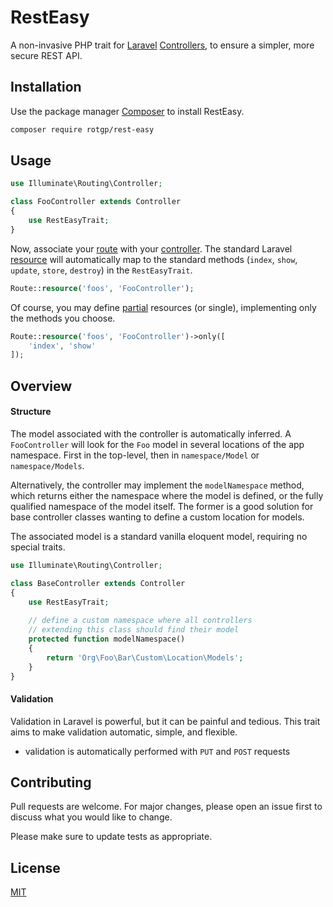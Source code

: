 # RestEasy
A non-invasive PHP trait for [Laravel](https://laravel.com/) [Controllers](https://laravel.com/docs/7.x/controllers), to ensure a simpler, more secure REST API.


## Installation

Use the package manager [Composer](https://getcomposer.org/) to install RestEasy.

```bash
composer require rotgp/rest-easy
```

## Usage
```php
use Illuminate\Routing\Controller;

class FooController extends Controller
{
    use RestEasyTrait;
}
```

Now, associate your [route](https://laravel.com/docs/7.x/routing) with your [controller](https://laravel.com/docs/7.x/controllers). The standard Laravel [resource](https://laravel.com/docs/7.x/controllers#resource-controllers) will automatically map to the standard methods (`index`, `show`, `update`, `store`, `destroy`) in the `RestEasyTrait`. 


```php
Route::resource('foos', 'FooController');
```

Of course, you may define [partial](https://laravel.com/docs/7.x/controllers#restful-partial-resource-routes) resources (or single), implementing only the methods you choose.

```php
Route::resource('foos', 'FooController')->only([
    'index', 'show'
]);
```




## Overview

#### Structure
The model associated with the controller is automatically inferred. A `FooController` will look for the `Foo` model in several locations of the app namespace. First in the top-level, then in `namespace/Model` or `namespace/Models`. 

Alternatively, the controller may implement the `modelNamespace` method, which returns either the namespace where the model is defined, or the fully qualified namespace of the model itself. The former is a good solution for base controller classes wanting to define a custom location for models. 

The associated model is a standard vanilla eloquent model, requiring no special traits.


```php
use Illuminate\Routing\Controller;

class BaseController extends Controller
{
    use RestEasyTrait;
    
    // define a custom namespace where all controllers
    // extending this class should find their model
    protected function modelNamespace()
    {
        return 'Org\Foo\Bar\Custom\Location\Models';
    }
}
```

#### Validation
Validation in Laravel is powerful, but it can be painful and tedious. This trait aims to make validation automatic, simple, and flexible.

- validation is automatically performed with `PUT` and `POST` requests


## Contributing
Pull requests are welcome. For major changes, please open an issue first to discuss what you would like to change.

Please make sure to update tests as appropriate.

## License
[MIT](https://choosealicense.com/licenses/mit/)